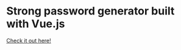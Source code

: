 # Strong password generator built with Vue.js

[Check it out here!](https://amariwan.github.io/password-genie/)
